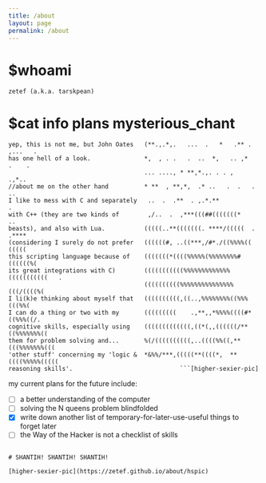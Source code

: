 ```yaml
---
title: /about
layout: page
permalink: /about
---
```


# $whoami
```zetef (a.k.a. tarskpean)```

# $cat info plans mysterious_chant
```
yep, this is not me, but John Oates   (**.,.*,.   ...  .   *   .** .  ,...   .
has one hell of a look.               *,  , . .   .  ..  *,   .. ,*    .    .
                                      ... ...., * **,*.,. . . ,       .,*..   
//about me on the other hand          * **  , **,*,  .* ..   .  .   .    ..   
I like to mess with C and separately   ..  .  .**  . ,.*.**                .  
with C++ (they are two kinds of        ,/..  .  ,***(((##(((((((*          .. 
beasts), and also with Lua.           (((((..**(((((((. ****/(((((  . .****   
(considering I surely do not prefer   ((((((#, ..((***,/#*./((%%%%(( (((((    
this scripting language because of    (((((((*((((%%%%%(%%%%%%%%#((((((%(     
its great integrations with C)        (((((((((((%%%%%%%%%%%%%(((((((((((   . 
                                      ((((((((((%%%%%%%%%%%%%%%(((/((((%(     
I li(k)e thinking about myself that   ((((((((((,((..,%%%%%%%%((%%%(((%%(     
I can do a thing or two with my       (((((((((    .,**,,*%%%%((((#*((%%%((/. 
cognitive skills, especially using    (((((((((((((,((*(,,((((((/**((%%%%%%%((
them for problem solving and...       %(/((((((((((,..((((%%((,**(((%%%%%%%(((
'other stuff' concerning my 'logic &  *&%%/***,(((((**((((*,  **((((%%%%%(((((
reasoning skills'.							    ```[higher-sexier-pic]
```
my current plans for the future include:
- [ ] a better understanding of the computer
- [ ] solving the N queens problem blindfolded 
- [X] write down another list of temporary-for-later-use-useful things to 
forget later
- [ ] the Way of the Hacker is not a checklist of skills
```

# SHANTIH! SHANTIH! SHANTIH!

[higher-sexier-pic](https://zetef.github.io/about/hspic)
